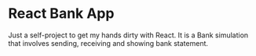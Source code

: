 # React Bank App

Just a self-project to get my hands dirty with React.
It is a Bank simulation that involves sending, receiving and showing bank statement.
